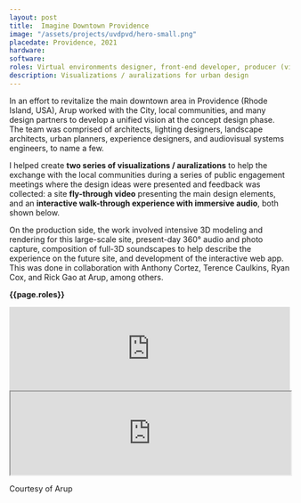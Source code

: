 ```yaml
---
layout: post
title:  Imagine Downtown Providence
image: "/assets/projects/uvdpvd/hero-small.png"
placedate: Providence, 2021
hardware:
software: 
roles: Virtual environments designer, front-end developer, producer (visualization, modeling, animation, rendering, sound design, post processing).
description: Visualizations / auralizations for urban design
---
```


<div class="project-narrative">
<p>In an effort to revitalize the main downtown area in Providence (Rhode Island, USA), Arup worked with the City, local communities, and many design partners to develop a unified vision at the concept design phase. The team was comprised of architects, lighting designers, landscape architects, urban planners, experience designers, and audiovisual systems engineers, to name a few.</p>

<p>I helped create <b>two series of visualizations / auralizations</b> to help the exchange with the local communities during a series of public engagement meetings where the design ideas were presented and feedback was collected: a site <b>fly-through video</b> presenting the main design elements, and an <b>interactive walk-through experience with immersive audio</b>, both shown below.</p>

<p>On the production side, the work involved intensive 3D modeling and rendering for this large-scale site, present-day 360° audio and photo capture, composition of full-3D soundscapes to help describe the experience on the future site, and development of the interactive web app. This was done in collaboration with Anthony Cortez, Terence Caulkins, Ryan Cox, and Rick Gao at Arup, among others.</p>

</div>

<div class="project-specifics">
	<p><b>{{page.roles}}</b></p>
</div>

<div class="project-media">
<div class="video-container"><iframe width="100%" src="https://www.youtube.com/embed/Lsn8WPd29RE" frameborder="0" allow="accelerometer; autoplay; clipboard-write; encrypted-media; gyroscope; picture-in-picture" allowfullscreen></iframe></div>

<div class="video-container"><iframe width="100%" src="https://virtualengage.arup.com/de2419791bce633d3651a85de79df0e6/"></iframe></div>

<p class="inline-descr">Courtesy of Arup</p>
